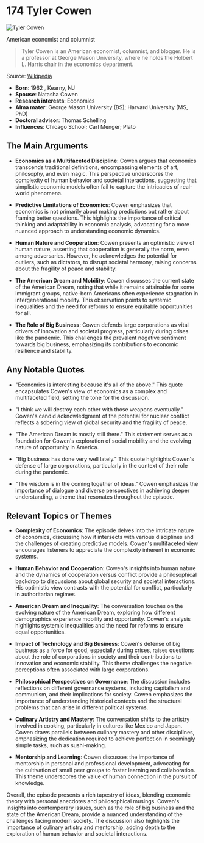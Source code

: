 # 174 Tyler Cowen


![Tyler Cowen](https://encrypted-tbn0.gstatic.com/images?q=tbn:ANd9GcRbsIrIVydumqZMrf4LsgNAcQxfZ8yNfX819vR-RA&s=0)

American economist and columnist

> Tyler Cowen is an American economist, columnist, and blogger. He is a professor at George Mason University, where he holds the Holbert L. Harris chair in the economics department.

Source: [Wikipedia](https://en.wikipedia.org/wiki/Tyler_Cowen)

- **Born**: 1962 , Kearny, NJ
- **Spouse**: Natasha Cowen
- **Research interests**: Economics
- **Alma mater**: George Mason University (BS); Harvard University (MS, PhD)
- **Doctoral advisor**: Thomas Schelling
- **Influences**: Chicago School; Carl Menger; Plato


## The Main Arguments

- **Economics as a Multifaceted Discipline**: Cowen argues that economics transcends traditional definitions, encompassing elements of art, philosophy, and even magic. This perspective underscores the complexity of human behavior and societal interactions, suggesting that simplistic economic models often fail to capture the intricacies of real-world phenomena.

- **Predictive Limitations of Economics**: Cowen emphasizes that economics is not primarily about making predictions but rather about framing better questions. This highlights the importance of critical thinking and adaptability in economic analysis, advocating for a more nuanced approach to understanding economic dynamics.

- **Human Nature and Cooperation**: Cowen presents an optimistic view of human nature, asserting that cooperation is generally the norm, even among adversaries. However, he acknowledges the potential for outliers, such as dictators, to disrupt societal harmony, raising concerns about the fragility of peace and stability.

- **The American Dream and Mobility**: Cowen discusses the current state of the American Dream, noting that while it remains attainable for some immigrant groups, native-born Americans often experience stagnation in intergenerational mobility. This observation points to systemic inequalities and the need for reforms to ensure equitable opportunities for all.

- **The Role of Big Business**: Cowen defends large corporations as vital drivers of innovation and societal progress, particularly during crises like the pandemic. This challenges the prevalent negative sentiment towards big business, emphasizing its contributions to economic resilience and stability.

## Any Notable Quotes

- "Economics is interesting because it's all of the above."
  This quote encapsulates Cowen's view of economics as a complex and multifaceted field, setting the tone for the discussion.

- "I think we will destroy each other with those weapons eventually."
  Cowen's candid acknowledgment of the potential for nuclear conflict reflects a sobering view of global security and the fragility of peace.

- "The American Dream is mostly still there."
  This statement serves as a foundation for Cowen's exploration of social mobility and the evolving nature of opportunity in America.

- "Big business has done very well lately."
  This quote highlights Cowen's defense of large corporations, particularly in the context of their role during the pandemic.

- "The wisdom is in the coming together of ideas."
  Cowen emphasizes the importance of dialogue and diverse perspectives in achieving deeper understanding, a theme that resonates throughout the episode.

## Relevant Topics or Themes

- **Complexity of Economics**: The episode delves into the intricate nature of economics, discussing how it intersects with various disciplines and the challenges of creating predictive models. Cowen's multifaceted view encourages listeners to appreciate the complexity inherent in economic systems.

- **Human Behavior and Cooperation**: Cowen's insights into human nature and the dynamics of cooperation versus conflict provide a philosophical backdrop to discussions about global security and societal interactions. His optimistic view contrasts with the potential for conflict, particularly in authoritarian regimes.

- **American Dream and Inequality**: The conversation touches on the evolving nature of the American Dream, exploring how different demographics experience mobility and opportunity. Cowen's analysis highlights systemic inequalities and the need for reforms to ensure equal opportunities.

- **Impact of Technology and Big Business**: Cowen's defense of big business as a force for good, especially during crises, raises questions about the role of corporations in society and their contributions to innovation and economic stability. This theme challenges the negative perceptions often associated with large corporations.

- **Philosophical Perspectives on Governance**: The discussion includes reflections on different governance systems, including capitalism and communism, and their implications for society. Cowen emphasizes the importance of understanding historical contexts and the structural problems that can arise in different political systems.

- **Culinary Artistry and Mastery**: The conversation shifts to the artistry involved in cooking, particularly in cultures like Mexico and Japan. Cowen draws parallels between culinary mastery and other disciplines, emphasizing the dedication required to achieve perfection in seemingly simple tasks, such as sushi-making.

- **Mentorship and Learning**: Cowen discusses the importance of mentorship in personal and professional development, advocating for the cultivation of small peer groups to foster learning and collaboration. This theme underscores the value of human connection in the pursuit of knowledge.

Overall, the episode presents a rich tapestry of ideas, blending economic theory with personal anecdotes and philosophical musings. Cowen's insights into contemporary issues, such as the role of big business and the state of the American Dream, provide a nuanced understanding of the challenges facing modern society. The discussion also highlights the importance of culinary artistry and mentorship, adding depth to the exploration of human behavior and societal interactions.